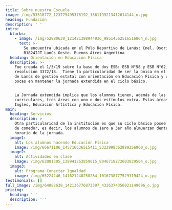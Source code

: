 ```yaml
---
title: Sobre nuestra Escuela
image: /img/53518772_123775495376192_1361199213412614144_n.jpg
heading: Fundación
description: ' '
intro:
  blurbs:
    - image: /img/52880630_121421388944936_98514562516516864_n.jpg
      text: >-
        Se encuentra ubicada en el Polo Deportivo de Lanús: Cnel. Osorio 3026
        B1824IJT Lanús Oeste. Buenos Aires Argentina
  heading: Orientación en Educación Física
  description: >-
    Fue creada el 1/3/19 sobre la base de dos ESB: ESB N°58 y ESB N°62, por
    resolución 3372/18.  Tiene la particularidad de ser la única en el distrito
    de Lanús de gestión estatal con orientación en Educación Fisica y una de las
    pocas en mantener la jornada extendida en el ciclo básico.


    La Jornada extendida implica que los alumnos tienen, además de las áreas
    curriculares, tres áreas con uno o dos estímulos extra. Estas áreas son:
    Inglés, Educación Artística y Educación Física.
main:
  heading: Servicios
  description: >
    Otra particularidad de la institución es que su ciclo básico posee servicio
    de comedor, es decir, los alumnos de 1ero a 3er año almuerzan dentro del
    horario de la jornada.
  image1:
    alt: Los alumnos hacendo Educación Física
    image: /img/66671106_145716636515411_5322998362889256960_o.jpg
  image2:
    alt: Actividades en clase
    image: /img/62081305_138941263859615_8946718272603029504_o.jpg
  image3:
    alt: Programa Conectar Igualdad
    image: /img/65224246_141621240258284_1016738777529319424_o.jpg
testimonials: []
full_image: /img/64882638_142136776873397_4326374356021149696_o.jpg
pricing:
  heading: ' '
  description: ' '
---
```


